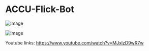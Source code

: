 # ACCU-Flick-Bot
![image](https://user-images.githubusercontent.com/68850993/126975501-7d165de8-143c-448d-8ca4-a14d1a93ba82.png)


![image](https://user-images.githubusercontent.com/68850993/126975451-8c952adf-05a8-421b-9d31-9f8c733141c5.png)

Youtube links: https://www.youtube.com/watch?v=MJxlzD9wR7w

